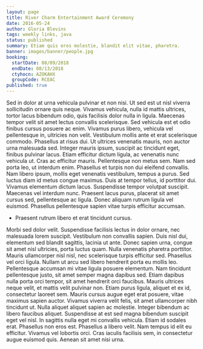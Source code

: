 ```yaml
---
layout: page
title: River Charm Entertainment Award Ceremony
date: 2016-05-24
author: Gloria Blevins
tags: weekly links, java
status: published
summary: Etiam quis eros molestie, blandit elit vitae, pharetra.
banner: images/banner/people.jpg
booking:
  startDate: 08/09/2018
  endDate: 08/13/2018
  ctyhocn: AZOKAHX
  groupCode: RCEAC
published: true
---
```

Sed in dolor at urna vehicula pulvinar et non nisi. Ut sed est ut nisl viverra sollicitudin ornare quis neque. Vivamus vehicula, nulla id mattis ultrices, tortor lacus bibendum odio, quis facilisis dolor nulla in ligula. Maecenas tempor velit sit amet lectus convallis scelerisque. Sed vehicula est et odio finibus cursus posuere ac enim. Vivamus purus libero, vehicula vel pellentesque in, ultricies non velit. Vestibulum mollis ante et erat scelerisque commodo. Phasellus at risus dui. Ut ultrices venenatis mauris, non auctor urna malesuada sed. Integer mauris ipsum, suscipit ac tincidunt eget, finibus pulvinar lacus. Etiam efficitur dictum ligula, ac venenatis nunc vehicula ut. Cras ac efficitur mauris. Pellentesque non metus sem.
Nam sed porta leo, ut interdum enim. Phasellus et turpis non dui eleifend convallis. Nam libero ipsum, mollis eget venenatis vestibulum, tempus a purus. Sed luctus diam id metus congue maximus. Duis at tempor tellus, id porttitor dui. Vivamus elementum dictum lacus. Suspendisse tempor volutpat suscipit. Maecenas vel interdum nunc. Praesent lacus purus, placerat sit amet cursus sed, pellentesque ac ligula. Donec aliquam rutrum ligula vel euismod. Phasellus pellentesque sapien vitae turpis efficitur accumsan.

* Praesent rutrum libero et erat tincidunt cursus.

Morbi sed dolor velit. Suspendisse facilisis lectus in dolor ornare, nec malesuada lorem suscipit. Vestibulum non convallis sapien. Duis nisl dui, elementum sed blandit sagittis, lacinia ut ante. Donec sapien urna, congue sit amet nisl ultricies, porta luctus quam. Nulla venenatis pharetra porttitor. Mauris ullamcorper nisl nisl, nec scelerisque turpis efficitur sed. Phasellus vel orci ligula. Nullam ut arcu sed libero hendrerit porta eu mollis leo. Pellentesque accumsan mi vitae ligula posuere elementum. Nam tincidunt pellentesque justo, sit amet semper magna dapibus sed. Etiam dapibus nulla porta orci tempor, sit amet hendrerit orci faucibus. Mauris ultrices neque velit, et mattis velit pulvinar non. Etiam purus ligula, aliquet et ex id, consectetur laoreet sem. Mauris cursus augue eget erat posuere, vitae maximus sapien auctor.
Vivamus viverra velit felis, sit amet ullamcorper nibh tincidunt ut. Nulla aliquet aliquet sapien ac molestie. Integer bibendum ac libero faucibus aliquet. Suspendisse at est sed magna bibendum suscipit eget vel nisl. In sagittis nulla eget mi convallis vehicula. Etiam id sodales erat. Phasellus non eros est. Phasellus a libero velit. Nam tempus id elit eu efficitur. Vivamus vel lobortis orci. Cras iaculis facilisis sem, in consectetur augue euismod quis. Aenean sit amet nisi urna.
